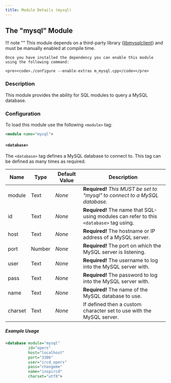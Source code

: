 ```yaml
---
title: Module Details (mysql)
---
```


## The "mysql" Module

!!! note ""
    This module depends on a third-party library ([libmysqlclient](https://dev.mysql.com/downloads/connector/c/)) and must be manually enabled at compile time.

    Once you have installed the dependency you can enable this module using the following command:

    <pre><code>./configure --enable-extras m_mysql.cpp</code></pre>

### Description

This module provides the ability for SQL modules to query a MySQL database.

### Configuration

To load this module use the following `<module>` tag:

```xml
<module name="mysql">
```

#### `<database>`

The `<database>` tag defines a MySQL database to connect to. This tag can be defined as many times as required.

Name    | Type   | Default Value | Description
------- | ------ | ------------- | -----------
module  | Text   | *None*        | **Required!** *This MUST be set to "mysql" to connect to a MySQL database.*
id      | Text   | *None*        | **Required!** The name that SQL-using modules can refer to this `<database>` tag using.
host    | Text   | *None*        | **Required!** The hostname or IP address of a MySQL server.
port    | Number | *None*        | **Required!** The port on which the MySQL server is listening.
user    | Text   | *None*        | **Required!** The username to log into the MySQL server with.
pass    | Text   | *None*        | **Required!** The password to log into the MySQL server with.
name    | Text   | *None*        | **Required!** The name of the MySQL database to use.
charset | Text   | *None*        | If defined then a custom character set to use with the MySQL server.

##### Example Usage

```xml
<database module="mysql"
          id="opers"
          host="localhost"
          port="3306"
          user="ircd_opers"
          pass="changeme"
          name="inspircd"
          charset="utf8">
```

